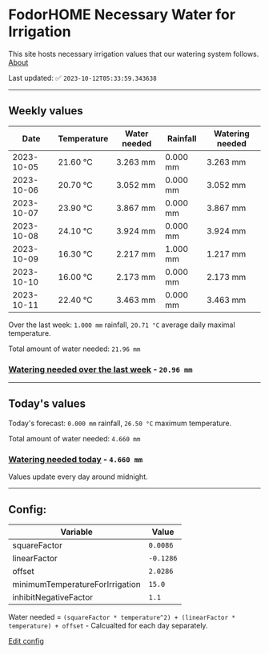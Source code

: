 # FodorHOME Necessary Water for Irrigation

This site hosts necessary irrigation values that our watering system follows. [About](https://github.com/redyau/irrigation)

Last updated: ✅ `2023-10-12T05:33:59.343638`

---

## Weekly values

| Date | Temperature | Water needed | Rainfall | Watering needed |
|-----|-----|-----|-----|-----|
| 2023-10-05 | 21.60 °C | 3.263 mm | 0.000 mm | 3.263 mm |
| 2023-10-06 | 20.70 °C | 3.052 mm | 0.000 mm | 3.052 mm |
| 2023-10-07 | 23.90 °C | 3.867 mm | 0.000 mm | 3.867 mm |
| 2023-10-08 | 24.10 °C | 3.924 mm | 0.000 mm | 3.924 mm |
| 2023-10-09 | 16.30 °C | 2.217 mm | 1.000 mm | 1.217 mm |
| 2023-10-10 | 16.00 °C | 2.173 mm | 0.000 mm | 2.173 mm |
| 2023-10-11 | 22.40 °C | 3.463 mm | 0.000 mm | 3.463 mm |


Over the last week: `1.000 mm` rainfall, `20.71 °C` average daily maximal temperature.

Total amount of water needed: `21.96 mm`

### [Watering needed over the last week](lastweek.txt) - `20.96 mm`

---

## Today's values

Today's forecast: `0.000 mm` rainfall, `26.50 °C` maximum temperature.

Total amount of water needed: `4.660 mm`

### [Watering needed today](today.txt) - `4.660 mm`

Values update every day around midnight.

---

## Config:

| Variable | Value |
|-----|-----|
| squareFactor | `0.0086` |
| linearFactor | `-0.1286` |
| offset | `2.0286` |
| minimumTemperatureForIrrigation | `15.0` |
| inhibitNegativeFactor | `1.1` |

Water needed = `(squareFactor * temperature^2) + (linearFactor * temperature) + offset` - Calcualted for each day separately.

[Edit config](https://github.com/RedyAu/irrigation/edit/main/config.json)
